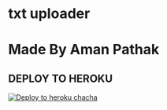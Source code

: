# txt uploader

# Made By Aman Pathak 


## DEPLOY TO HEROKU


[![Deploy to heroku chacha](https://www.herokucdn.com/deploy/button.svg)](https://dashboard.heroku.com/new?template=https://github.com/Amanpathak1/Pagal-txt-to-video-)
